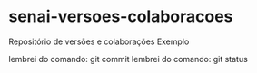 # senai-versoes-colaboracoes
Repositório de versões e colaborações
Exemplo

lembrei do comando: git commit
lembrei do comando: git status

